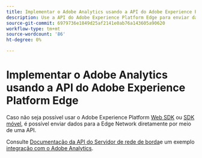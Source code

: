 ```yaml
---
title: Implementar o Adobe Analytics usando a API do Adobe Experience Platform Edge
description: Use a API do Adobe Experience Platform Edge para enviar dados ao Adobe Analytics.
source-git-commit: 6979736e1849d25af2141e0ab76a143605a90620
workflow-type: tm+mt
source-wordcount: '86'
ht-degree: 0%

---
```



# Implementar o Adobe Analytics usando a API do Adobe Experience Platform Edge

Caso não seja possível usar o Adobe Experience Platform [Web SDK](../web-sdk/overview.md) ou [SDK móvel](../mobile-sdk/overview.md), é possível enviar dados para a Edge Network diretamente por meio de uma API.

Consulte [Documentação da API do Servidor de rede de borda](https://experienceleague.adobe.com/docs/experience-platform/edge-network-server-api/overview.html)e um exemplo [integração com o Adobe Analytics](https://experienceleague.adobe.com/docs/experience-platform/edge-network-server-api/interacting-other-adobe-solutions/interacting-adobe-analytics.html).
